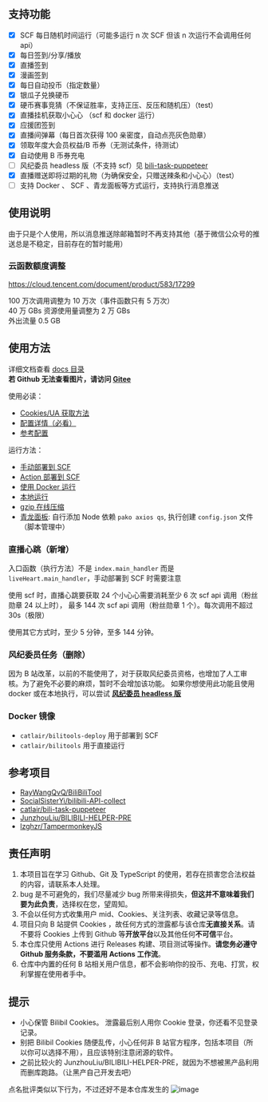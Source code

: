 ## 支持功能

- [x] SCF 每日随机时间运行（可能多运行 n 次 SCF 但该 n 次运行不会调用任何 api）
- [x] 每日签到/分享/播放
- [x] 直播签到
- [x] 漫画签到
- [x] 每日自动投币（指定数量）
- [x] 银瓜子兑换硬币
- [x] 硬币赛事竞猜（不保证胜率，支持正压、反压和随机压）（test）
- [x] 直播挂机获取小心心 （scf 和 docker 运行）
- [x] 应援团签到
- [x] 直播间弹幕（每日首次获得 100 亲密度，自动点亮灰色勋章）
- [x] 领取年度大会员权益/B 币券（无测试条件，待测试）
- [x] 自动使用 B 币券充电
- [ ] 风纪委员 headless 版（不支持 scf）见 [bili-task-puppeteer](https://github.com/catlair/bili-task-puppeteer)
- [x] 直播赠送即将过期的礼物（为确保安全，只赠送辣条和小心心）（test）
- [ ] 支持 Docker 、 SCF 、青龙面板等方式运行，支持执行消息推送

## 使用说明

由于只是个人使用，所以消息推送除邮箱暂时不再支持其他（基于微信公众号的推送总是不稳定，目前存在的暂时能用）

### 云函数额度调整

<https://cloud.tencent.com/document/product/583/17299>

100 万次调用调整为 10 万次（事件函数只有 5 万次）  
40 万 GBs 资源使用量调整为 2 万 GBs  
外出流量 0.5 GB

## 使用方法

详细文档查看 [docs 目录](./docs)  
**若 Github 无法查看图片，请访问 [Gitee](https://gitee.com/catlair/BiliTools/tree/main/docs)**

使用必读：

- [Cookies/UA 获取方法](./docs/readme.md)
- [配置详情（必看）](./docs/configuration.md)
- [参考配置](./config/config.example.json)

运行方法：

- [手动部署到 SCF](./docs/手动部署到SCF.md)
- [Action 部署到 SCF](./docs/Action部署到SCF.md)
- [使用 Docker 运行](./docs/使用Docker运行.md)
- [本地运行](./docs/本地运行.md)
- [gzip 在线压缩](https://www.baidufe.com/fehelper/en-decode/index.html)
- [青龙面板](https://github.com/whyour/qinglong): 自行添加 Node 依赖 `pako axios qs`, 执行创建 `config.json` 文件（脚本管理中）

### 直播心跳（新增）

入口函数（执行方法）不是 `index.main_handler` 而是 `liveHeart.main_handler`，手动部署到 SCF 时需要注意

使用 scf 时，直播心跳要获取 24 个小心心需要消耗至少 6 次 scf api 调用（粉丝勋章 24 以上时）， 最多 144 次 scf api 调用（粉丝勋章 1 个）。每次调用不超过 30s（极限）

使用其它方式时，至少 5 分钟，至多 144 分钟。

### 风纪委员任务（删除）

因为 B 站改革，以前的不能使用了，对于获取风纪委员资格，也增加了人工审核。为了避免不必要的麻烦，暂时不会增加该功能。
如果你想使用此功能且使用 docker 或在本地执行，可以尝试 **[风纪委员 headless 版](https://github.com/catlair/bili-task-puppeteer)**

### Docker 镜像

- `catlair/bilitools-deploy` 用于部署到 SCF
- `catlair/bilitools` 用于直接运行

## 参考项目

- [RayWangQvQ/BiliBiliTool](https://github.com/RayWangQvQ/BiliBiliTool)
- [SocialSisterYi/bilibili-API-collect](https://github.com/SocialSisterYi/bilibili-API-collect)
- [catlair/bili-task-puppeteer](https://github.com/catlair/bili-task-puppeteer)
- [JunzhouLiu/BILIBILI-HELPER-PRE](https://github.com/JunzhouLiu/BILIBILI-HELPER-PRE)
- [lzghzr/TampermonkeyJS](https://github.com/lzghzr/TampermonkeyJS)

## 责任声明

1. 本项目旨在学习 Github、Git 及 TypeScript 的使用，若存在损害您合法权益的内容，请联系本人处理。
2. bug 是不可避免的，我们尽量减少 bug 所带来得损失，**但这并不意味着我们要为此负责**，选择权在您，望周知。
3. 不会以任何方式收集用户 mid、Cookies、关注列表、收藏记录等信息。
4. 项目只向 B 站提供 Cookies ，故任何方式的泄露都与该仓库**无直接关系**。请不要将 Cookies 上传到 Github 等**开放平台**以及其他任何**不可信**平台。
5. 本仓库只使用 Actions 进行 Releases 构建、项目测试等操作。**请您务必遵守 Github 服务条款，不要滥用 Actions 工作流**。
6. 仓库中内置的任何 B 站相关用户信息，都不会影响你的投币、充电、打赏，权利掌握在使用者手中。

## 提示

- 小心保管 Bilibil Cookies。 泄露最后别人用你 Cookie 登录，你还看不见登录记录。
- 别把 Bilibil Cookies 随便乱传，小心任何非 B 站官方程序，包括本项目（所以你可以选择不用），且应该特别注意闭源的软件。
- 之前比较火的 JunzhouLiu/BILIBILI-HELPER-PRE，就因为不想被黑产品利用而删库跑路。（让黑产自己开发去吧）

点名批评类似以下行为，不过还好不是本仓库发生的
![image](https://user-images.githubusercontent.com/44313800/139539087-16bbacc7-b6b1-456a-8579-144664266ecc.png)
